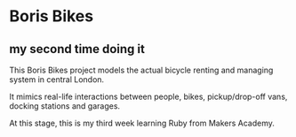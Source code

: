 Boris Bikes
===
my second time doing it
---

This Boris Bikes project models the actual bicycle renting and managing system in central London. 

It mimics real-life interactions between people, bikes, pickup/drop-off vans, docking stations and garages.

At this stage, this is my third week learning Ruby from Makers Academy.

